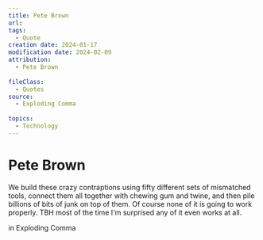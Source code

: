 ```yaml
---
title: Pete Brown
url: 
tags:
  - Quote
creation date: 2024-01-17
modification date: 2024-02-09
attribution:
  - Pete Brown
 
fileClass:
  - Quotes
source:
  - Exploding Comma
 
topics:
  - Technology
---
```


# Pete Brown

We build these crazy contraptions using fifty different sets of mismatched tools, connect them all together with chewing gum and twine, and then pile billions of bits of junk on top of them. Of course none of it is going to work properly. TBH most of the time I'm surprised any of it even works at all.

in Exploding Comma
